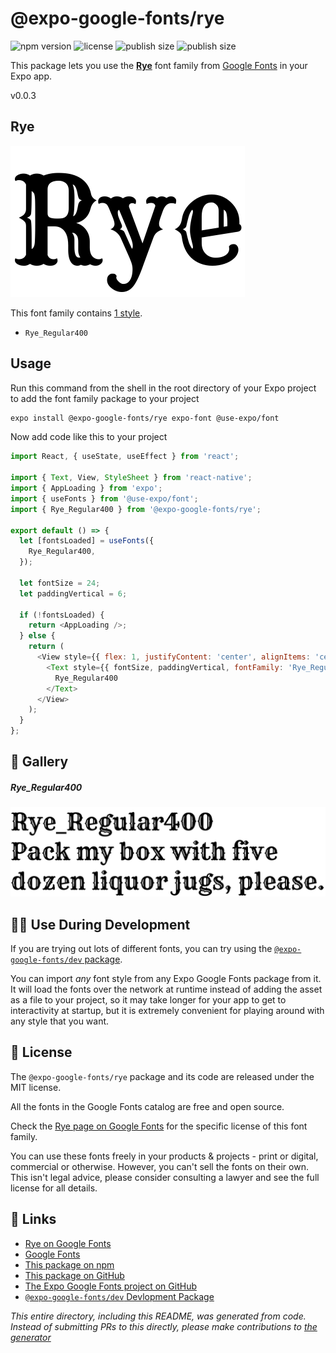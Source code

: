 # @expo-google-fonts/rye

![npm version](https://flat.badgen.net/npm/v/@expo-google-fonts/rye)
![license](https://flat.badgen.net/github/license/expo/google-fonts)
![publish size](https://flat.badgen.net/packagephobia/install/@expo-google-fonts/rye)
![publish size](https://flat.badgen.net/packagephobia/publish/@expo-google-fonts/rye)

This package lets you use the [**Rye**](https://fonts.google.com/specimen/Rye) font family from [Google Fonts](https://fonts.google.com/) in your Expo app.

v0.0.3

## Rye

![Rye](./font-family.png)

This font family contains [1 style](#-gallery).

- `Rye_Regular400`

## Usage

Run this command from the shell in the root directory of your Expo project to add the font family package to your project
```sh
expo install @expo-google-fonts/rye expo-font @use-expo/font
```

Now add code like this to your project
```js
import React, { useState, useEffect } from 'react';

import { Text, View, StyleSheet } from 'react-native';
import { AppLoading } from 'expo';
import { useFonts } from '@use-expo/font';
import { Rye_Regular400 } from '@expo-google-fonts/rye';

export default () => {
  let [fontsLoaded] = useFonts({
    Rye_Regular400,
  });

  let fontSize = 24;
  let paddingVertical = 6;

  if (!fontsLoaded) {
    return <AppLoading />;
  } else {
    return (
      <View style={{ flex: 1, justifyContent: 'center', alignItems: 'center' }}>
        <Text style={{ fontSize, paddingVertical, fontFamily: 'Rye_Regular400' }}>
          Rye_Regular400
        </Text>
      </View>
    );
  }
};

```

## 🔡 Gallery

##### Rye_Regular400
![Rye_Regular400](./925017b50d3328d30961faf597e0912d32371e48a76c36b3d89fa06e538003bc.ttf.png)


## 👩‍💻 Use During Development

If you are trying out lots of different fonts, you can try using the [`@expo-google-fonts/dev` package](https://github.com/expo/google-fonts/tree/master/font-packages/dev#readme).

You can import *any* font style from any Expo Google Fonts package from it. It will load the fonts
over the network at runtime instead of adding the asset as a file to your project, so it may take longer
for your app to get to interactivity at startup, but it is extremely convenient
for playing around with any style that you want.

## 📖 License

The `@expo-google-fonts/rye` package and its code are released under the MIT license.

All the fonts in the Google Fonts catalog are free and open source.

Check the [Rye page on Google Fonts](https://fonts.google.com/specimen/Rye) for the specific license of this font family.

You can use these fonts freely in your products & projects - print or digital, commercial or otherwise. However, you can't sell the fonts on their own. This isn't legal advice, please consider consulting a lawyer and see the full license for all details.

## 🔗 Links

- [Rye on Google Fonts](https://fonts.google.com/specimen/Rye)
- [Google Fonts](https://fonts.google.com/)
- [This package on npm](https://www.npmjs.com/package/@expo-google-fonts/rye)
- [This package on GitHub](https://github.com/expo/google-fonts/tree/master/font-packages/rye)
- [The Expo Google Fonts project on GitHub](https://github.com/expo/google-fonts)
- [`@expo-google-fonts/dev` Devlopment Package](https://github.com/expo/google-fonts/tree/master/font-packages/dev)


*This entire directory, including this README, was generated from code. Instead of submitting PRs to this directly, please make contributions to [the generator](https://github.com/expo/google-fonts/tree/master/packages/generator)*
